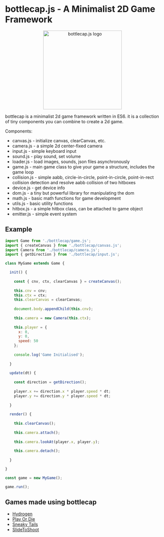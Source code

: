 # bottlecap.js - A Minimalist 2D Game Framework

<p align="center"><img src="https://bottlecap.js.org/logo.png" width="256px" alt="bottlecap.js logo"></p>

bottlecap is a minimalist 2d game framework written in ES6. it is a collection of tiny components you can combine to create a 2d game.

Components:
* canvas.js - initialize canvas, clearCanvas, etc.
* camera.js - a simple 2d center-fixed camera
* input.js - simple keyboard input
* sound.js - play sound, set volume
* loader.js - load images, sounds, json files asynchronously
* game.js - main game class to give your game a structure, includes the game loop
* collision.js - simple aabb, circle-in-circle, point-in-circle, point-in-rect collision detection and resolve aabb collision of two hitboxes
* device.js - get device info
* dom.js - a tiny but powerful library for manipulating the dom
* math.js - basic math functions for game development
* utils.js - basic utility functions
* hitbox.js - a simple hitbox class, can be attached to game object
* emitter.js - simple event system

## Example

```javascript
import Game from './bottlecap/game.js';
import { createCanvas } from './bottlecap/canvas.js';
import Camera from './bottlecap/camera.js';
import { getDirection } from './bottlecap/input.js';

class MyGame extends Game {

  init() {
    
    const { cnv, ctx, clearCanvas } = createCanvas();
    
    this.cnv = cnv;
    this.ctx = ctx;
    this.clearCanvas = clearCanvas;
    
    document.body.appendChild(this.cnv);
    
    this.camera = new Camera(this.ctx);
    
    this.player = {
      x: 0,
      y: 0,
      speed: 50
    };
    
    console.log('Game Initialised');
  
  }
  
  update(dt) {
    
    const direction = getDirection();
    
    player.x += direction.x * player.speed * dt;
    player.y += direction.y * player.speed * dt;
    
  }
  
  render() {
  
    this.clearCanvas();
    
    this.camera.attach();
    
    this.camera.lookAt(player.x, player.y);
    
    this.camera.detach();
  
  }

}

const game = new MyGame();

game.run();
```

## Games made using bottlecap
* [Hydrogen](https://hypervoid.itch.io/hydrogen)
* [Play Or Die](https://hypervoid.itch.io/play-or-die)
* [Sneaky Tails](https://hypervoid.itch.io/sneaky-tails)
* [SlideToShoot](https://hypervoid.itch.io/slide-to-shoot)

